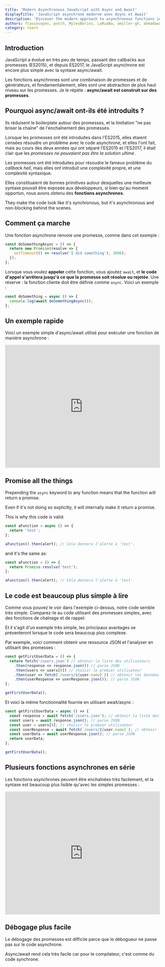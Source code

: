 ```yaml
---
title: 'Modern Asynchronous JavaScript with Async and Await'
displayTitle: 'JavaScript asynchrone moderne avec Async et Await'
description: 'Discover the modern approach to asynchronous functions in JavaScript. JavaScript evolved in a very short time from callbacks to Promises, and since ES2017 asynchronous JavaScript is even simpler with the async/await syntax'
authors: flaviocopes, potch, MylesBorins, LaRuaNa, amiller-gh, ahmadawais, AugustinMauroy
category: learn
---
```


## Introduction

JavaScript a évolué en très peu de temps, passant des callbacks aux promesses (ES2015), et depuis ES2017, le JavaScript asynchrone est encore plus simple avec la syntaxe async/await.

Les fonctions asynchrones sont une combinaison de promesses et de générateurs, et fondamentalement, elles sont une abstraction de plus haut niveau sur les promesses. Je le répète : **async/await est construit sur des promesses**.

## Pourquoi async/await ont-ils été introduits ?

Ils réduisent le boilerplate autour des promesses, et la limitation "ne pas briser la chaîne" de l'enchaînement des promesses.

Lorsque les promesses ont été introduites dans l'ES2015, elles étaient censées résoudre un problème avec le code asynchrone, et elles l'ont fait, mais au cours des deux années qui ont séparé l'ES2015 et l'ES2017, il était clair que les _promesses ne pouvaient pas être la solution ultime_.

Les promesses ont été introduites pour résoudre le fameux problème du _callback hell_, mais elles ont introduit une complexité propre, et une complexité syntaxique.

Elles constituaient de bonnes primitives autour desquelles une meilleure syntaxe pouvait être exposée aux développeurs, si bien qu'au moment opportun, nous avons obtenu des **fonctions asynchrones**.

They make the code look like it's synchronous, but it's asynchronous and non-blocking behind the scenes.

## Comment ça marche

Une fonction asynchrone renvoie une promesse, comme dans cet exemple :
```js
const doSomethingAsync = () => {
  return new Promise(resolve => {
    setTimeout(() => resolve('I did something'), 3000);
  });
};
```

Lorsque vous voulez **appeler** cette fonction, vous ajoutez `await`, et **le code d'appel s'arrêtera jusqu'à ce que la promesse soit résolue ou rejetée**. Une réserve : la fonction cliente doit être définie comme `async`. Voici un exemple :

```js
const doSomething = async () => {
  console.log(await doSomethingAsync());
};
```

## Un exemple rapide

Voici un exemple simple d'async/await utilisé pour exécuter une fonction de manière asynchrone :

<iframe
  title="Modern Asynchronous JavaScript with Async and Await"
  src="https://stackblitz.com/edit/nodejs-dev-0007-01?index.js&zenmode=1&view=editor"
  alt="nodejs-dev-0007-01 on StackBlitz"
  style="height: 400px; width: 100%; border: 0;">
</iframe>

## Promise all the things

Prepending the `async` keyword to any function means that the function will return a promise.

Even if it's not doing so explicitly, it will internally make it return a promise.

This is why this code is valid:

```js
const aFunction = async () => {
  return 'test';
};

aFunction().then(alert); // Cela donnera l'alerte à 'test'.
```

and it's the same as:

```js
const aFunction = () => {
  return Promise.resolve('test');
};

aFunction().then(alert); // Cela donnera l'alerte à 'test'.
```

## Le code est beaucoup plus simple à lire

Comme vous pouvez le voir dans l'exemple ci-dessus, notre code semble très simple. Comparez-le au code utilisant des promesses simples, avec des fonctions de chaînage et de rappel.

Et il s'agit d'un exemple très simple, les principaux avantages se présenteront lorsque le code sera beaucoup plus complexe.

Par exemple, voici comment obtenir une ressource JSON et l'analyser en utilisant des promesses :

```js
const getFirstUserData = () => {
  return fetch('/users.json') // obtenir la liste des utilisateurs
    .then(response => response.json()) // parse JSON
    .then(users => users[0]) // choisir le premier utilisateur
    .then(user => fetch(`/users/${user.name}`)) // obtenir les données de l'utilisateur
    .then(userResponse => userResponse.json()); // parse JSON
};

getFirstUserData();
```

Et voici la même fonctionnalité fournie en utilisant await/async :

```js
const getFirstUserData = async () => {
  const response = await fetch('/users.json'); // obtenir la liste des utilisateurs
  const users = await response.json(); // parse JSON
  const user = users[0]; // choisir le premier utilisateur
  const userResponse = await fetch(`/users/${user.name}`); // obtenir les données de l'utilisateur
  const userData = await userResponse.json(); // parse JSON
  return userData;
};

getFirstUserData();
```

## Plusieurs fonctions asynchrones en série

Les fonctions asynchrones peuvent être enchaînées très facilement, et la syntaxe est beaucoup plus lisible qu'avec les simples promesses :

<iframe
  title="Multiple async functions in series"
  src="https://stackblitz.com/edit/nodejs-dev-0008-01?index.js&zenmode=1&view=editor"
  alt="nodejs-dev-0008-01 on StackBlitz"
  style="height: 400px; width: 100%; border: 0;">
</iframe>

## Débogage plus facile

Le débogage des promesses est difficile parce que le débogueur ne passe pas sur le code asynchrone.

Async/await rend cela très facile car pour le compilateur, c'est comme du code synchrone.
